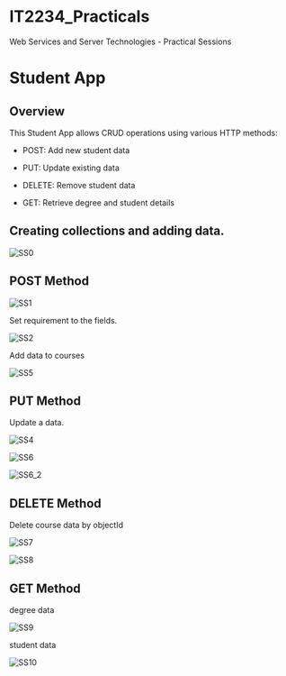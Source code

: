 # IT2234_Practicals
Web Services and Server Technologies - Practical Sessions

# Student App 

## Overview

This Student App allows CRUD operations using various HTTP methods:

- POST: Add new student data
  
- PUT: Update existing data
  
- DELETE: Remove student data
  
- GET: Retrieve degree and student details


## Creating collections and adding data.

![SS0](https://github.com/user-attachments/assets/dbf30014-d968-4ced-b7c6-517e14e019fd)



## POST Method

![SS1](https://github.com/user-attachments/assets/9b2b902a-b699-4467-8576-23df166b995f)


Set requirement to the fields.

![SS2](https://github.com/user-attachments/assets/700d5134-a441-4330-b38a-2fd68b34c038)


Add data to courses

![SS5](https://github.com/user-attachments/assets/dd70d312-c1ce-4aba-98b3-f2fe0fe00613)


## PUT Method

Update a data.

![SS4](https://github.com/user-attachments/assets/945d33da-dcfe-448f-bceb-fbb15462bc67)

![SS6](https://github.com/user-attachments/assets/717d984c-f7b4-4a0d-8567-b5831d7f57f0)

![SS6_2](https://github.com/user-attachments/assets/3d643f7c-9e23-4ec2-8c38-e155828c9e7e)




## DELETE Method

Delete course data by objectId

![SS7](https://github.com/user-attachments/assets/793060ed-20d1-4da5-bc40-f7b435e6c870)


![SS8](https://github.com/user-attachments/assets/a58a63ff-0c33-4e69-90f0-3e5fe2b4ed66)


## GET Method

degree data

![SS9](https://github.com/user-attachments/assets/f89903a6-d4c9-46ae-b355-a1e8ee4f7c8f)


student data

![SS10](https://github.com/user-attachments/assets/f5ea58e4-cf31-4d06-b6a9-1ae155a226c7)

